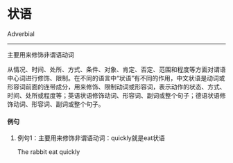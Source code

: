 # 状语

Adverbial

***

主要用来修饰非谓语动词

从情况、时间、处所、方式、条件、对象、肯定、否定、范围和程度等方面对谓语中心词进行修饰、限制。在不同的语言中“状语”有不同的作用，中文状语是动词或形容词前面的连带成分，用来修饰、限制动词或形容词，表示动作的状态、方式、时间、处所或程度等；英语状语修饰动词、形容词、副词或整个句子；德语状语修饰动词、形容词、副词或整个句子。

#### 例句

1.  例句1：主要用来修饰非谓语动词：quickly就是eat状语

    The rabbit eat quickly

